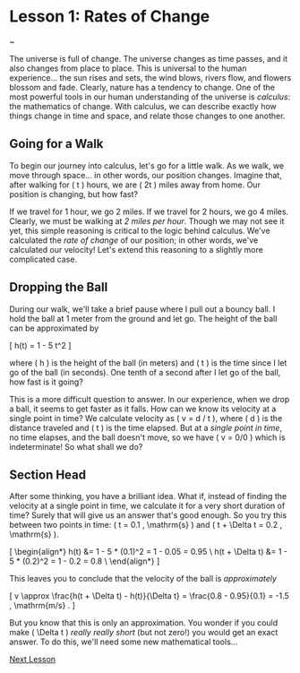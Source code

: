 # Lesson 1: Rates of Change

~

The universe is full of change.  The universe changes as time passes, and it also changes from place to place.  This is universal to the human experience... the sun rises and sets, the wind blows, rivers flow, and flowers blossom and fade.  Clearly, nature has a tendency to change.  One of the most powerful tools in our human understanding of the universe is _calculus_: the mathematics of change.  With calculus, we can describe exactly how things change in time and space, and relate those changes to one another.

## Going for a Walk

To begin our journey into calculus, let's go for a little walk.  As we walk, we move through space... in other words, our position changes.  Imagine that, after walking for \( t \) hours, we are \( 2t \) miles away from home.  Our position is changing, but how fast?

If we travel for 1 hour, we go 2 miles.  If we travel for 2 hours, we go 4 miles.  Clearly, we must be walking at _2 miles per hour_.  Though we may not see it yet, this simple reasoning is critical to the logic behind calculus.  We've calculated the _rate of change_ of our position; in other words, we've calculated our velocity!  Let's extend this reasoning to a slightly more complicated case.

## Dropping the Ball

During our walk, we'll take a brief pause where I pull out a bouncy ball.  I hold the ball at 1 meter from the ground and let go.  The height of the ball can be approximated by

\[
h(t) = 1 - 5 t^2
\]

where \( h \) is the height of the ball (in meters) and \( t \) is the time since I let go of the ball (in seconds).  One tenth of a second after I let go of the ball, how fast is it going?

This is a more difficult question to answer.  In our experience, when we drop a ball, it seems to get faster as it falls.  How can we know its velocity at a single point in time?  We calculate velocity as \( v = d / t \), where \( d \) is the distance traveled and \( t \) is the time elapsed.  But at a _single point in time_, no time elapses, and the ball doesn't move, so we have \( v = 0/0 \) which is indeterminate!  So what shall we do?

## Section Head

After some thinking, you have a brilliant idea.  What if, instead of finding the velocity at a single point in time, we calculate it for a very short duration of time?  Surely that will give us an answer that's good enough.  So you try this between two points in time: \( t = 0.1 \, \mathrm{s} \) and \( t + \Delta t = 0.2 \, \mathrm{s} \).

\[
\begin{align*}
h(t) &= 1 - 5 * (0.1)^2 = 1 - 0.05 = 0.95 \\
h(t + \Delta t) &= 1 - 5 * (0.2)^2 = 1 - 0.2 = 0.8 \\
\end{align*}
\]

This leaves you to conclude that the velocity of the ball is _approximately_

\[
v \approx \frac{h(t + \Delta t) - h(t)}{\Delta t} = \frac{0.8 - 0.95}{0.1} = -1.5 \, \mathrm{m/s} .
\]

But you know that this is only an approximation.  You wonder if you could make \( \Delta t \) _really really short_ (but not zero!) you would get an exact answer.  To do this, we'll need some new mathematical tools...

[Next Lesson](lesson-2)